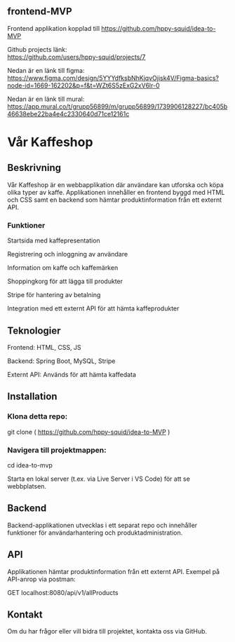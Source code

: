 ## frontend-MVP

Frontend applikation kopplad till https://github.com/hppy-squid/idea-to-MVP

Github projects länk:  
https://github.com/users/hppy-squid/projects/7

Nedan är en länk till figma:  
https://www.figma.com/design/5YYYdfksbNhKjqvOjisk4V/Figma-basics?node-id=1669-162202&p=f&t=WZt6S5zExG2xV6lr-0

Nedan är en länk till mural: https://app.mural.co/t/grupp56899/m/grupp56899/1739906128227/bc405b46638ebe22ba4e4c2330640d71ce12161c

# Vår Kaffeshop

## Beskrivning

Vår Kaffeshop är en webbapplikation där användare kan utforska och köpa olika typer av kaffe. Applikationen innehåller en frontend byggd med HTML och CSS samt en backend som hämtar produktinformation från ett externt API.

### Funktioner

Startsida med kaffepresentation

Registrering och inloggning av användare

Information om kaffe och kaffemärken

Shoppingkorg för att lägga till produkter

Stripe för hantering av betalning

Integration med ett externt API för att hämta kaffeprodukter

## Teknologier

Frontend: HTML, CSS, JS

Backend: Spring Boot, MySQL, Stripe

Externt API: Används för att hämta kaffedata

## Installation

### Klona detta repo:

git clone ( https://github.com/hppy-squid/idea-to-MVP )

### Navigera till projektmappen:

cd idea-to-mvp

Starta en lokal server (t.ex. via Live Server i VS Code) för att se webbplatsen.

## Backend

Backend-applikationen utvecklas i ett separat repo och innehåller funktioner för användarhantering och produktadministration.

## API

Applikationen hämtar produktinformation från ett externt API. Exempel på API-anrop via postman:

GET localhost:8080/api/v1/allProducts

## Kontakt

Om du har frågor eller vill bidra till projektet, kontakta oss via GitHub.
